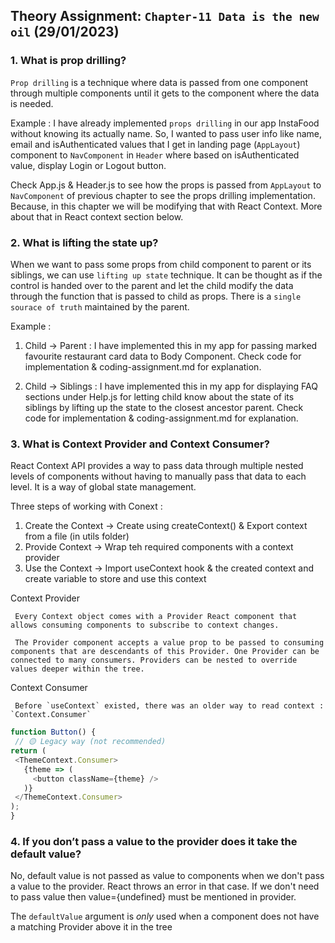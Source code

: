 ## Theory Assignment: `Chapter-11 Data is the new oil` (29/01/2023)

### 1. What is prop drilling?

`Prop drilling` is a technique where data is passed from one component through multiple components until it gets to the component where the data is needed.

<ans>Example : </ans>
I have already implemented `props drilling` in our app InstaFood without knowing its actually name. So, I wanted to pass user info like name, email and isAuthenticated values that I get in landing page (`AppLayout`) component to `NavComponent` in `Header` where based on isAuthenticated value, display Login or Logout button.

Check App.js & Header.js to see how the props is passed from `AppLayout` to `NavComponent` of previous chapter to see the props drilling implementation. Because, in this chapter we will be modifying that with React Context. More about that in React context section below.

### 2. What is lifting the state up?
When we want to pass some props from child component to parent or its siblings, we can use `lifting up state` technique. It can be thought as if the control is handed over to the parent and let the child modify the data through the function that is passed to child as props. There is a `single sourace of truth` maintained by the parent. 

<ans>Example : </ans>

1. Child -> Parent  : I have implemented this in my app for passing marked favourite restaurant card data to Body Component. Check code for implementation & coding-assignment.md for explanation.

2. Child -> Siblings : I have implemented this in my app for displaying FAQ sections under Help.js for letting child know about the state of its siblings by lifting up the state to the closest ancestor parent.
Check code for implementation & coding-assignment.md for explanation.

### 3. What is Context Provider and Context Consumer?
React Context API provides a way to pass data through multiple nested levels of components without having to manually pass that data to each level. It is a way of global state management. 

Three steps of working with Conext :
1.  Create the Context -> Create using createContext() & Export context from a file (in utils folder)
2.  Provide Context -> Wrap teh required components with a context provider
3.  Use the Context -> Import useContext hook & the created context and create variable to store and use this context


   <ans>Context Provider</ans>

     Every Context object comes with a Provider React component that allows consuming components to subscribe to context changes.

     The Provider component accepts a value prop to be passed to consuming components that are descendants of this Provider. One Provider can be connected to many consumers. Providers can be nested to override values deeper within the tree.


   <ans>Context Consumer</ans>
    
     Before `useContext` existed, there was an older way to read context : `Context.Consumer`

   ```javascript
   function Button() {
    // 🟡 Legacy way (not recommended)
   return (
    <ThemeContext.Consumer>
      {theme => (
        <button className={theme} />
      )}
    </ThemeContext.Consumer>
   );
   }
   ``` 

### 4. If you don’t pass a value to the provider does it take the default value?

No, default value is not passed as value to components when we don't pass a value to the provider. React throws an error in that case. If we don't need to pass value then value={undefined} must be mentioned in provider.

The `defaultValue` argument is *only* used when a component does not have a matching Provider above it in the tree